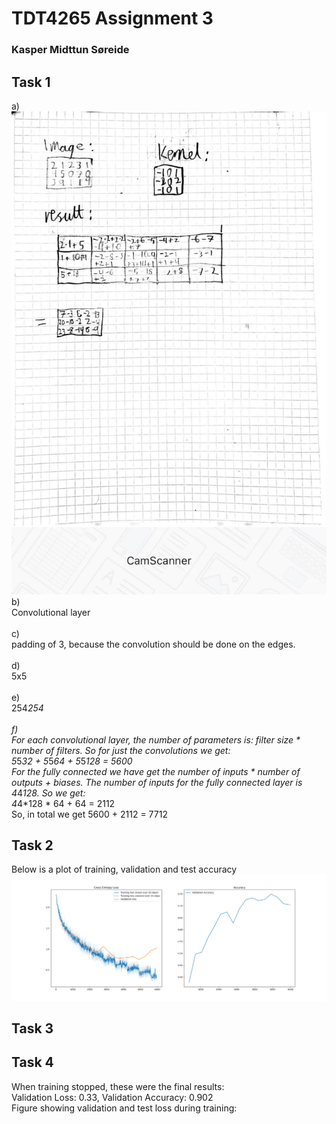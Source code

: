 # TDT4265 Assignment 3
### Kasper Midttun Søreide

## Task 1
a)
![task1a](./convolution.jpg)
b)<br>
Convolutional layer
<br><br>
c)<br>
padding of 3, because the convolution should be done on the edges.
<br><br>
d)<br>
5x5
<br><br>
e)<br>
254*254
<br><br>
f)<br>
For each convolutional layer, the number of parameters is: filter size * number of filters. So for just the convolutions we get:<br>
5*5*32 + 5*5*64 + 5*5*128 = 5600<br>
For the fully connected we have get the number of inputs * number of outputs + biases. The number of inputs for the fully connected layer is 4*4*128. So we get:<br>
4*4*128 * 64 + 64 = 2112<br>
So, in total we get 5600 + 2112 = 7712


## Task 2
Below is a plot of training, validation and test accuracy
![task2b](./plots/task2_plot.png)

## Task 3

## Task 4
When training stopped, these were the final results:<br>
Validation Loss: 0.33, Validation Accuracy: 0.902<br>
Figure showing validation and test loss during training:<br>

